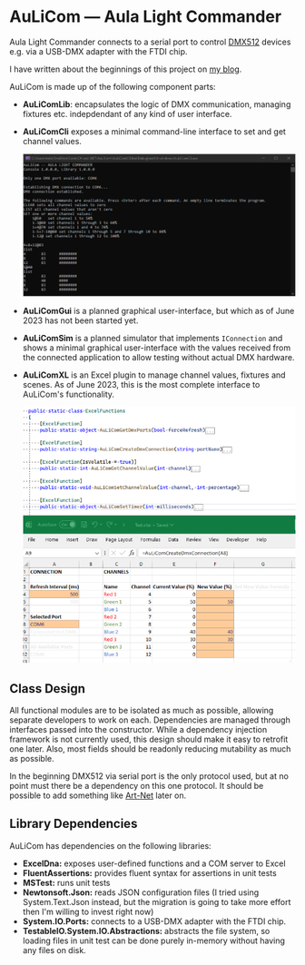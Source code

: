 # AuLiCom — Aula Light Commander

Aula Light Commander connects to a serial port to control [DMX512](https://en.wikipedia.org/wiki/DMX512) devices e.g. via a USB-DMX adapter with the FTDI chip.

I have written about the beginnings of this project on [my blog](https://personalnexus.wordpress.com/2023/06/24/rediscovering-the-joy-of-coding/).

AuLiCom is made up of the following component parts:

* **AuLiComLib**: encapsulates the logic of DMX communication, managing fixtures etc. indepdendant of any kind of user interface.

* **AuLiComCli** exposes a minimal command-line interface to set and get channel values.

	![AuLiComCli controlling an LED bar](/doc/CLI/AuLiComCli.png)

* **AuLiComGui** is a planned graphical user-interface, but which as of June 2023 has not been started yet.

* **AuLiComSim** is a planned simulator that implements `IConnection` and shows a minimal graphical user-interface with the values received from the connected application to allow testing without actual DMX hardware.

* **AuLiComXL** is an Excel plugin to manage channel values, fixtures and scenes. As of June 2023, this is the most complete interface to AuLiCom's functionality.

	![AuLiComXL controlling an LED bar](/doc/Excel/AuLiComXL.png)

## Class Design

All functional modules are to be isolated as much as possible, allowing separate developers to work on each. Dependencies are managed through interfaces passed into the constructor. While a dependency injection framework is not currently used, this design should make it easy to retrofit one later. Also, most fields should be readonly reducing mutability as much as possible.

In the beginning DMX512 via serial port is the only protocol used, but at no point must there be a dependency on this one protocol. It should be possible to add something like [Art-Net](https://en.wikipedia.org/wiki/Art-Net) later on.

## Library Dependencies

AuLiCom has dependencies on the following libraries:

* **ExcelDna:** exposes user-defined functions and a COM server to Excel
* **FluentAssertions:** provides fluent syntax for assertions in unit tests
* **MSTest:** runs unit tests
* **Newtonsoft.Json:** reads JSON configuration files (I tried using System.Text.Json instead, but the migration is going to take more effort then I'm willing to invest right now)
* **System.IO.Ports:** connects to a USB-DMX adapter with the FTDI chip.
* **TestableIO.System.IO.Abstractions:** abstracts the file system, so loading files in unit test can be done purely in-memory without having any files on disk.

